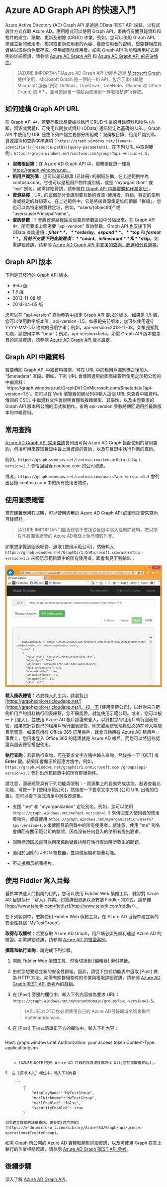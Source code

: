 <properties
   pageTitle="Azure AD Graph API 的快速入門 | Microsoft Aure"
   description="Azure Active Directory Graph API 會透過 OData REST API 端點，以程式設計方式存取 Azure AD。應用程式可以使用 Graph API，來執行有關目錄資料和物件的建立、讀取、更新及刪除 (CRUD) 作業。"
   services="active-directory"
   documentationCenter="n/a"
   authors="JimacoMS"
   manager="msmbaldwin"
   editor=""
   tags=""/>


   <tags
      ms.service="active-directory"
      ms.devlang="na"
      ms.topic="article"
      ms.tgt_pltfrm="na"
      ms.workload="identity"
      ms.date="11/17/2015"
      ms.author="v-jibran@microsoft.com"/>

# Azure AD Graph API 的快速入門

Azure Active Directory (AD) Graph API 是透過 OData REST API 端點，以程式設計方式存取 Azure AD。應用程式可以使用 Graph API，來執行有關目錄資料和物件的建立、讀取、更新及刪除 (CRUD) 作業。例如，您可以使用 Graph API，來建立新的使用者、檢視或更新使用者的內容、變更使用者的密碼、檢查群組成員資格以取得角色型存取、停用或刪除使用者。如需 Graph API 功能和應用程式案例的詳細資訊，請參閱 [Azure AD Graph API](https://msdn.microsoft.com/Library/Azure/Ad/Graph/api/api-catalog) 和 [Azure AD Graph API 的先決條件](https://msdn.microsoft.com/zh-TW/library/hh974476(Azure.100).aspx)。

> [AZURE.IMPORTANT]Azure AD Graph API 功能也透過 [Microsoft Graph](https://graph.microsoft.io/) 提供使用，Microsoft Graph 是一個統一的 API，包含了來自其他 Microsoft 服務 (例如 Outlook、OneDrive、OneNote、Planner 和 Office Graph) 的 API，並可透過單一端點與使用單一存取權杖進行存取。

## 如何建構 Graph API URL

在 Graph API 中，若要存取您想要據以執行 CRUD 作業的目錄資料和物件 (亦即，資源或實體)，可使用以開放式資料 (OData) 通訊協定為基礎的 URL。Graph API 中使用的 URL 是由下列四個主要部分所組成：服務根目錄、租用戶識別碼、資源路徑和查詢字串選項：`https://graph.windows.net/{tenant-identifier}/{resource-path}?[query-parameters]`。在下列 URL 中取得範例：`https://graph.windows.net/contoso.com/groups?api-version=1.5`。

- **服務根目錄**：在 Azure AD Graph API 中，服務根目錄一律為 https://graph.windows.net。
- **租用戶識別碼**：這可以是已驗證 (已註冊) 的網域名稱，在上述範例中為 contoso.com。它也可以是租用戶物件識別碼，或是 “myorganiztion” 或 “me” 別名。如需詳細資訊，請參閱[在 Graph API 中將實體和作業定址](https://msdn.microsoft.com/Library/Azure/Ad/Graph/howto/azure-ad-graph-api-operations-overview))。
- **資源路徑**：URL 的這個部分會識別要互動的資源 (使用者、群組、特定的使用者或特定的群組等)。 在上述範例中，它是將該資源集定址的頂層「群組」。您也可以為特定的實體定址，例如，“users/{objectId}” 或 “users/userPrincipalName”。
- **查詢參數**：? 會將資源路徑區段從查詢參數區段中分隔出來。在 Graph API 中，所有要求上都需要 “api-version” 查詢參數。Graph API 也支援下列 OData 查詢選項：**$filter**、**$orderby**、**$expand**、**$top** 和 **$format**。目前不支援下列查詢選項：**$count**、**$inlinecount** 和 **$skip**。如需詳細資訊，請參閱 [Azure AD Graph API 中支援的查詢、篩選和分頁選項](https://msdn.microsoft.com/Library/Azure/Ad/Graph/howto/azure-ad-graph-api-supported-queries-filters-and-paging-options)。

## Graph API 版本

下列是已發行的 Graph API 版本。

* Beta 版
* 1\.5 版
* 2013-11-08 版
* 2013-04-05 版

您可以在 “api-version” 查詢參數中指定 Graph API 要求的版本。如果是 1.5 版，您可以使用數字版本值；api-version=1.5。如果是先前版本，您可以使用遵守 YYYY-MM-DD 格式的日期字串；例如，api-version=2013-11-08。如果是預覽功能，請使用字串 "beta"；例如，api-version=beta。如需 Graph API 版本間差異的詳細資訊，請參閱 [Azure AD Graph API 版本設定](https://msdn.microsoft.com/Library/Azure/Ad/Graph/howto/azure-ad-graph-api-versioning)。

## Graph API 中繼資料

若要傳回 Graph API 中繼資料檔案，可在 URL 中的租用戶識別碼之後加入 "$metadata" 區段。例如，下列 URL 會傳回適用於圖表總管所使用之示範公司的中繼資料：`https://graph.windows.net/GraphDir1.OnMicrosoft.com/$metadata?api-version=1.5`。您可以在 Web 瀏覽器的網址列中輸入這個 URL 來查看中繼資料。傳回的 CSDL 中繼資料文件會說明實體和複雜類型、其屬性，以及由您要求的 Graph API 版本所公開的函式和動作。省略 api-version 參數將傳回適用於最新版本的中繼資料。

## 常用查詢

[Azure AD Graph API 常用查詢](https://msdn.microsoft.com/Library/Azure/Ad/Graph/howto/azure-ad-graph-api-supported-queries-filters-and-paging-options#CommonQueries)會列出可與 Azure AD Graph 搭配使用的常用查詢，包括可用來存取目錄中最上層資源的查詢，以及在目錄中執行作業的查詢。

例如，`https://graph.windows.net/contoso.com/tenantDetails?api-version=1.5` 會傳回目錄 contoso.com 的公司資訊。

或者，`https://graph.windows.net/contoso.com/users?api-version=1.5` 會列出目錄 contoso.com 中的所有使用者物件。

## 使用圖表總管

當您建置應用程式時，可以使用適用於 Azure AD Graph API 的圖表總管來查詢目錄資料。

> [AZURE.IMPORTANT]圖表總管不支援從目錄中寫入或刪除資料。您只能在含有圖表總管的 Azure AD目錄上執行讀取作業。

如果您瀏覽到圖表總管、選取 [使用示範公司]，然後輸入 `https://graph.windows.net/GraphDir1.OnMicrosoft.com/users?api-version=1.5` 來顯示示範目錄中的所有使用者，即會看見下列輸出：

![Azure AD Graph API 總管](./media/active-directory-graph-api-quickstart/screen_shot.jpg)

**載入圖表總管**：若要載入此工具，請瀏覽到 [https://graphexplorer.cloudapp.net/](https://graphexplorer.cloudapp.net/)。按一下 [使用示範公司]，以針對來自範例租用戶的資料執行圖表總管。您不需認證，就能使用示範公司。或者，您可以按一下 [登入]，並使用 Azure AD 帳戶認證來登入，以針對您的租用戶執行圖表總管。如果您針對自己的租用戶執行圖表總管，則您或系統管理員就必須在登入期間表示同意。如果您擁有 Office 365 訂用帳戶，就會自動擁有 Azure AD 租用戶。事實上，您用來登入 Office 365 的認證就是 Azure AD 帳戶，而您可以將這些認證與圖表總管搭配使用。

**執行查詢**：若要執行查詢，可在要求文字方塊中輸入查詢，然後按一下 [GET] 或 **Enter** 鍵。結果即會顯示於回應方塊中。例如，`https://graph.windows.net/graphdir1.onmicrosoft.com /groups?api-version=1.5` 會列出示範目錄中的所有群組物件。

請注意，圖表總管具有下列功能與限制：- 資源集上的自動完成功能。若要查看此功能，可按一下 [使用示範公司]，然後按一下要求文字方塊 (公司 URL 出現的位置)。您可以從下拉式清單中選取資源集。

- 支援 "me" 和 "myorganization" 定址別名。例如，您可以使用 `https://graph.windows.net/me?api-version=1.5` 來傳回登入使用者的使用者物件，或者使用 `https://graph.windows.net/myorganization/users?api-version=1.5` 來傳回目前目錄中的所有使用者。請注意，使用 "me" 別名會傳回有關示範公司的錯誤，因為沒有任何登入的使用者提出要求。

- 回應標頭區段這可以用來協助疑難排解在執行查詢時所發生的問題。

- 適用於回應的 JSON 檢視器，並具備展開和摺疊功能。

- 不支援顯示縮圖相片。

## 使用 Fiddler 寫入目錄

基於本快速入門指南的目的，您可以使用 Fiddler Web 偵錯工具，練習對 Azure AD 目錄執行「寫入」作業。如需詳細資訊以及安裝 Fiddler 的方式，請參閱 [http://www.telerik.com/fiddler](http://www.telerik.com/fiddler)。

在下列範例中，您將使用 Fiddler Web 偵錯工具，在 Azure AD 目錄中建立新的安全性群組 'MyTestGroup'。

**取得存取權杖**：若要存取 Azure AD Graph，用戶端必須先順利通過 Azure AD 的驗證。如需詳細資訊，請參閱 [Azure AD 的驗證案例](active-directory-authentication-scenarios.md)。

**撰寫和執行查詢**：請完成下列步驟。

1. 開啟 Fiddler Web 偵錯工具，然後切換到 [編輯器] 索引標籤。
2. 由於您想要建立新的安全性群組，因此，請從下拉式功能表中選取 [Post] 做為 HTTP 方法。如需有關群組物件的作業與權限詳細資訊，請參閱 [Azure AD Graph REST API 參考](https://msdn.microsoft.com/Library/Azure/Ad/Graph/api/api-catalog)內的[群組](https://msdn.microsoft.com/Library/Azure/Ad/Graph/api/entity-and-complex-type-reference#GroupEntity)。
3. 在 [Post] 旁邊的欄位中，輸入下列內容做為要求 URL：`https://graph.windows.net/mytenantdomain/groups?api-version=1.5`。

    > [AZURE.NOTE]您必須使用自己的 Azure AD目錄網域名稱來取代 mytenantdomain。

4. 在 [Post] 下拉式清單正下方的欄位中，輸入下列內容：

    ```
Host: graph.windows.net
Authorization: your access token
Content-Type: application/json
```

    > [AZURE.NOTE]使用 Azure AD 目錄的存取權杖來取代 &lt;您的存取權杖&gt;。

5. 在 [要求本文] 欄位中，輸入下列內容：

    ```
        {
            "displayName":"MyTestGroup",
            "mailNickname":"MyTestGroup",
            "mailEnabled":"false",
            "securityEnabled": true
        }
```

    如需建立群組的詳細資訊，請參閱[建立群組](https://msdn.microsoft.com/Library/Azure/Ad/Graph/api/groups-operations#CreateGroup)。

如需 Graph 所公開的 Azure AD 實體和類型詳細資訊，以及可使用 Graph 在其上執行的作業相關資訊，請參閱 [Azure AD Graph REST API 參考](https://msdn.microsoft.com/Library/Azure/Ad/Graph/api/api-catalog)。

## 後續步驟

深入了解 [Azure AD Graph API](https://msdn.microsoft.com/Library/Azure/Ad/Graph/api/api-catalog)。

<!---HONumber=AcomDC_1125_2015-->